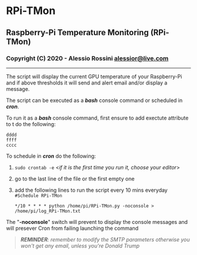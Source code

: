 

# RPi-TMon
## Raspberry-Pi Temperature Monitoring (RPi-TMon)

### Copyright (C) 2020 - Alessio Rossini <alessior@live.com> 
--- 
The script will display the current GPU temperature of your Raspberry-Pi and if above thresholds it will send and alert email and/or display a message. 

The script can be executed as a ***bash*** console command or scheduled in ***cron***.

To run it as a ***bash*** console command, first ensure to add exectute attribute to t do the following:

    dddd
    ffff
    cccc

To schedule in ***cron*** do the following:
 1. `sudo crontab -e`  <*if it is the first time you run it, choose your editor*>
 2. go to the last line of the file or the first empty one
 3. add the following lines to run the script every 10 mins everyday
		`#Schedule RPi-TMon`
		
		*/10 * * * * python /home/pi/RPi-TMon.py -noconsole > /home/pi/log_RPi-TMon.txt 
  

The "**-noconsole**" switch will prevent to display the console messages and will presever Cron from failing launching the command

> ***REMINDER**: remember to modify the SMTP parameters otherwise you won't get any email, unless you're Donald Trump*



<!--stackedit_data:
eyJoaXN0b3J5IjpbNTQ3NDY2NzU0LDEwNzAzNzI3OV19
-->